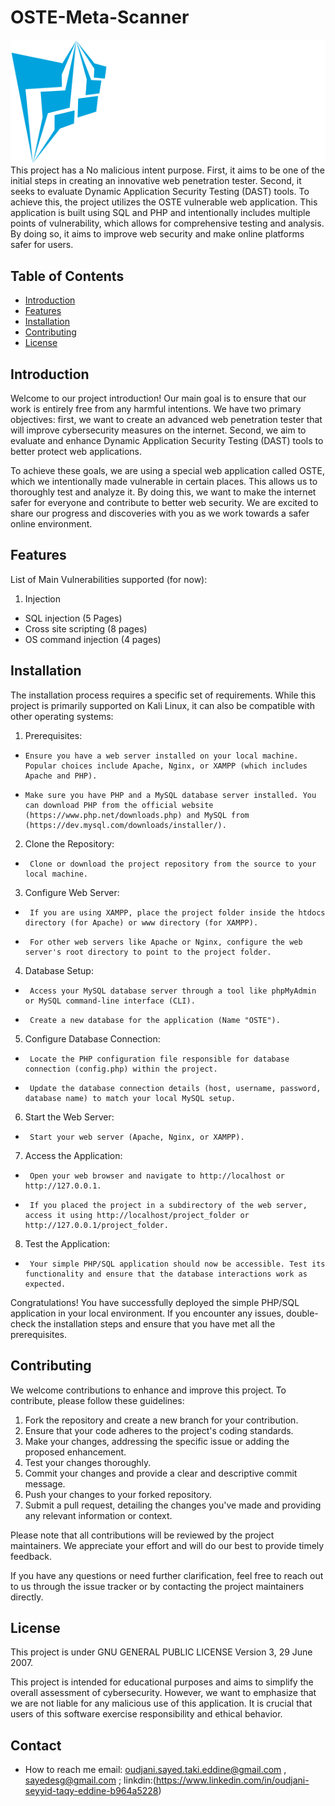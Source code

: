 
# OSTE-Meta-Scanner
![Project Logo](OSTE.svg)
This project has a No malicious intent purpose. First, it aims to be one of the initial steps in creating an innovative web penetration tester. Second, it seeks to evaluate Dynamic Application Security Testing (DAST) tools. To achieve this, the project utilizes the OSTE vulnerable web application. This application is built using SQL and PHP and intentionally includes multiple points of vulnerability, which allows for comprehensive testing and analysis. By doing so, it aims to improve web security and make online platforms safer for users.
## Table of Contents

- [Introduction](#introduction)
- [Features](#features)
- [Installation](#installation)
- [Contributing](#contributing)
- [License](#license)

## Introduction
Welcome to our project introduction! Our main goal is to ensure that our work is entirely free from any harmful intentions. We have two primary objectives: first, we want to create an advanced web penetration tester that will improve cybersecurity measures on the internet. Second, we aim to evaluate and enhance Dynamic Application Security Testing (DAST) tools to better protect web applications.

To achieve these goals, we are using a special web application called OSTE, which we intentionally made vulnerable in certain places. This allows us to thoroughly test and analyze it. By doing this, we want to make the internet safer for everyone and contribute to better web security. We are excited to share our progress and discoveries with you as we work towards a safer online environment.

## Features

List of Main Vulnerabilities supported (for now):
1. Injection
  - SQL injection (5 Pages)
  - Cross site scripting (8 pages)
  - OS command injection (4 pages)
## Installation

The installation process requires a specific set of requirements. While this project is primarily supported on Kali Linux, it can also be compatible with other operating systems:
1.    Prerequisites:
   -     Ensure you have a web server installed on your local machine. Popular choices include Apache, Nginx, or XAMPP (which includes Apache and PHP).
   -     Make sure you have PHP and a MySQL database server installed. You can download PHP from the official website (https://www.php.net/downloads.php) and MySQL from (https://dev.mysql.com/downloads/installer/).

2.    Clone the Repository:
  -      Clone or download the project repository from the source to your local machine.

3.    Configure Web Server:
  -      If you are using XAMPP, place the project folder inside the htdocs directory (for Apache) or www directory (for XAMPP).
  -      For other web servers like Apache or Nginx, configure the web server's root directory to point to the project folder.

4.    Database Setup:
  -      Access your MySQL database server through a tool like phpMyAdmin or MySQL command-line interface (CLI).
  -      Create a new database for the application (Name "OSTE").

5.    Configure Database Connection:
  -      Locate the PHP configuration file responsible for database connection (config.php) within the project.
  -      Update the database connection details (host, username, password, database name) to match your local MySQL setup.

6.    Start the Web Server:
  -      Start your web server (Apache, Nginx, or XAMPP).

7.    Access the Application:
  -      Open your web browser and navigate to http://localhost or http://127.0.0.1.
  -      If you placed the project in a subdirectory of the web server, access it using http://localhost/project_folder or http://127.0.0.1/project_folder.

8.    Test the Application:
  -      Your simple PHP/SQL application should now be accessible. Test its functionality and ensure that the database interactions work as expected.

Congratulations! You have successfully deployed the simple PHP/SQL application in your local environment. If you encounter any issues, double-check the installation steps and ensure that you have met all the prerequisites.
  

## Contributing

We welcome contributions to enhance and improve this project. To contribute, please follow these guidelines:

   1. Fork the repository and create a new branch for your contribution.
   2. Ensure that your code adheres to the project's coding standards.
   3. Make your changes, addressing the specific issue or adding the proposed enhancement.
   4. Test your changes thoroughly.
   5. Commit your changes and provide a clear and descriptive commit message.
   6. Push your changes to your forked repository.
   7. Submit a pull request, detailing the changes you've made and providing any relevant information or context.

Please note that all contributions will be reviewed by the project maintainers. We appreciate your effort and will do our best to provide timely feedback.

If you have any questions or need further clarification, feel free to reach out to us through the issue tracker or by contacting the project maintainers directly.

## License

This project is under  GNU GENERAL PUBLIC LICENSE Version 3, 29 June 2007.

This project is intended for educational purposes and aims to simplify the overall assessment of cybersecurity. However, we want to emphasize that we are not liable for any malicious use of this application. It is crucial that users of this software exercise responsibility and ethical behavior.


## Contact

-  How to reach me email: oudjani.sayed.taki.eddine@gmail.com , sayedesg@gmail.com ;
   linkdin:(https://www.linkedin.com/in/oudjani-seyyid-taqy-eddine-b964a5228)

